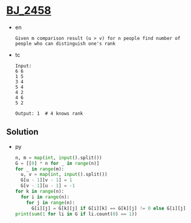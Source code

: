 # [BJ_2458](https://acmicpc.net/problem/2458)

* en

  ```en
  Given m comparison result (u > v) for n people find number of people who can distinguish one's rank
  ```

* tc

  ```tc
  Input:
  6 6
  1 5
  3 4
  5 4
  4 2
  4 6
  5 2

  Output: 1  # 4 knows rank
  ```

## Solution

* py

  ```py
  n, m = map(int, input().split())
  G = [[0] * n for _ in range(n)]
  for _ in range(m):
    u, v = map(int, input().split())
    G[u - 1][v - 1] = 1
    G[v - 1][u - 1] = -1
  for k in range(n):
    for i in range(n):
      for j in range(n):
        G[i][j] = G[k][j] if G[i][k] == G[k][j] != 0 else G[i][j]
  print(sum(1 for li in G if li.count(0) == 1))
  ```
